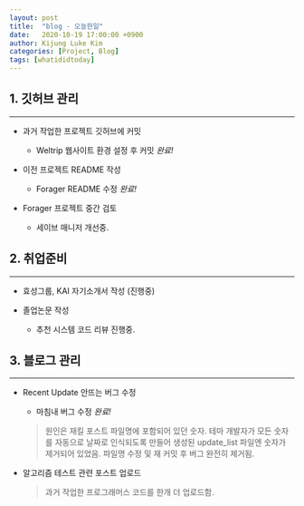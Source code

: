 ```yaml
---
layout: post
title:  "blog - 오늘한일"
date:   2020-10-19 17:00:00 +0900
author: Kijung Luke Kim
categories: [Project, Blog]
tags: [whatididtoday]
---
```


## 1. 깃허브 관리
---
 
- 과거 작업한 프로젝트 깃허브에 커밋
  - Weltrip 웹사이트 환경 설정 후 커밋 *완료!*

- 이전 프로젝트 README 작성
  - Forager README 수정 *완료!*

- Forager 프로젝트 중간 검토
  - 세이브 매니저 개선중.

## 2. 취업준비
---

- 효성그룹, KAI 자기소개서 작성 (진행중)

- 졸업논문 작성
  - 추천 시스템 코드 리뷰 진행중.

## 3. 블로그 관리
---

- Recent Update 안뜨는 버그 수정
  - 마침내 버그 수정 *완료!*
  > 원인은 재킬 포스트 파일명에 포함되어 있던 숫자. 테마 개발자가 모든 숫자를 자동으로 날짜로 인식되도록 만들어 생성된 update_list 파일엔 숫자가 제거되어 있었음. 파일명 수정 및 재 커밋 후 버그 완전히 제거됨. 

- 알고리즘 테스트 관련 포스트 업로드
  > 과거 작업한 프로그래머스 코드를 한개 더 업로드함.